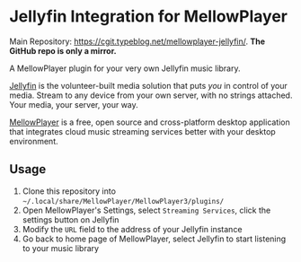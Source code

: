 Jellyfin Integration for MellowPlayer
===

Main Repository: <https://cgit.typeblog.net/mellowplayer-jellyfin/>. __The GitHub repo is only a mirror.__

A MellowPlayer plugin for your very own Jellyfin music library.

[Jellyfin](https://jellyfin.org) is the volunteer-built media solution that puts *you* in control of your media. Stream to any device from your own server, with no strings attached. Your media, your server, your way.

[MellowPlayer](https://colinduquesnoy.gitlab.io/MellowPlayer/) is a free, open source and cross-platform desktop application that integrates cloud music streaming services better with your desktop environment.

Usage
---

1. Clone this repository into `~/.local/share/MellowPlayer/MellowPlayer3/plugins/`
2. Open MellowPlayer's Settings, select `Streaming Services`, click the settings button on Jellyfin
3. Modify the `URL` field to the address of your Jellyfin instance
4. Go back to home page of MellowPlayer, select Jellyfin to start listening to your music library
